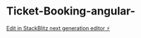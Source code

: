 # Ticket-Booking-angular-

[Edit in StackBlitz next generation editor ⚡️](https://stackblitz.com/~/github.com/Shivam7645/Ticket-Booking-angular-)